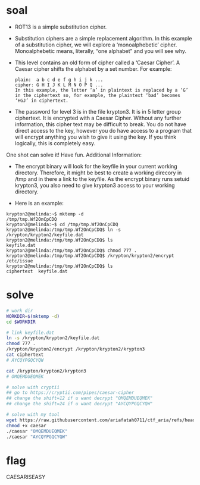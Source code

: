 # soal
- ROT13 is a simple substitution cipher.
- Substitution ciphers are a simple replacement algorithm. In this example of a substitution cipher, we will explore a ‘monoalphebetic’ cipher. Monoalphebetic means, literally, “one alphabet” and you will see why.
- This level contains an old form of cipher called a ‘Caesar Cipher’. A Caesar cipher shifts the alphabet by a set number. For example:
  ```
  plain:  a b c d e f g h i j k ...
  cipher: G H I J K L M N O P Q ...
  In this example, the letter ‘a’ in plaintext is replaced by a ‘G’ in the ciphertext so, for example, the plaintext ‘bad’ becomes ‘HGJ’ in ciphertext.
  ```

- The password for level 3 is in the file krypton3. It is in 5 letter group ciphertext. It is encrypted with a Caesar Cipher. Without any further information, this cipher text may be difficult to break. You do not have direct access to the key, however you do have access to a program that will encrypt anything you wish to give it using the key. If you think logically, this is completely easy.

One shot can solve it!
Have fun.
Additional Information:

- The encrypt binary will look for the keyfile in your current working directory. Therefore, it might be best to create a working direcory in /tmp and in there a link to the keyfile. As the encrypt binary runs setuid krypton3, you also need to give krypton3 access to your working directory.

- Here is an example:
```
krypton2@melinda:~$ mktemp -d
/tmp/tmp.Wf2OnCpCDQ
krypton2@melinda:~$ cd /tmp/tmp.Wf2OnCpCDQ
krypton2@melinda:/tmp/tmp.Wf2OnCpCDQ$ ln -s /krypton/krypton2/keyfile.dat
krypton2@melinda:/tmp/tmp.Wf2OnCpCDQ$ ls
keyfile.dat
krypton2@melinda:/tmp/tmp.Wf2OnCpCDQ$ chmod 777 .
krypton2@melinda:/tmp/tmp.Wf2OnCpCDQ$ /krypton/krypton2/encrypt /etc/issue
krypton2@melinda:/tmp/tmp.Wf2OnCpCDQ$ ls
ciphertext  keyfile.dat
```

# solve
```bash
# work dir
WORKDIR=$(mktemp -d)
cd $WORKDIR

# link keyfile.dat
ln -s /krypton/krypton2/keyfile.dat
chmod 777 .
/krypton/krypton2/encrypt /krypton/krypton2/krypton3
cat ciphertext 
# AYCQYPGQCYQW

cat /krypton/krypton2/krypton3 
# OMQEMDUEQMEK

# solve with cryptii
## go to https://cryptii.com/pipes/caesar-cipher
## change the shift=12 if u want decrypt "OMQEMDUEQMEK"
## change the shift=24 if u want decrypt "AYCQYPGQCYQW"

# solve with my tool
wget https://raw.githubusercontent.com/ariafatah0711/ctf_aria/refs/heads/main/tool/caesar
chmod +x caesar
./caesar "OMQEMDUEQMEK"
./caesar "AYCQYPGQCYQW"
```

# flag
CAESARISEASY